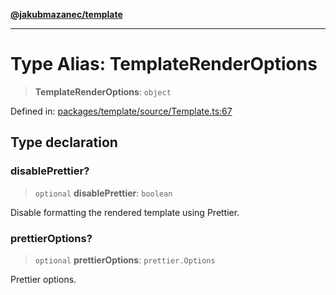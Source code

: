 [**@jakubmazanec/template**](../README.md)

---

# Type Alias: TemplateRenderOptions

> **TemplateRenderOptions**: `object`

Defined in:
[packages/template/source/Template.ts:67](https://github.com/jakubmazanec/tools/blob/d8ee2855cc8c253cbcc5c4d49e7356ff8450cbde/packages/template/source/Template.ts#L67)

## Type declaration

### disablePrettier?

> `optional` **disablePrettier**: `boolean`

Disable formatting the rendered template using Prettier.

### prettierOptions?

> `optional` **prettierOptions**: `prettier.Options`

Prettier options.

